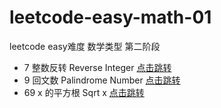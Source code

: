 # leetcode-easy-math-01

leetcode easy难度 数学类型 第二阶段

- 7 整数反转 Reverse Integer [点击跳转](./src/main/java/org/cdp/skill/leetcode/ReverseInteger.java)
- 9 回文数 Palindrome Number [点击跳转](./src/main/java/org/cdp/skill/leetcode/PalindromeNumber.java)
- 69 x 的平方根 Sqrt x [点击跳转](./src/main/java/org/cdp/skill/leetcode/SqrtX.java)
